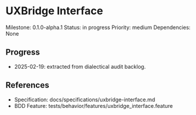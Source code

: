 # UXBridge Interface
Milestone: 0.1.0-alpha.1
Status: in progress
Priority: medium
Dependencies: None

## Progress
- 2025-02-19: extracted from dialectical audit backlog.

## References
- Specification: docs/specifications/uxbridge-interface.md
- BDD Feature: tests/behavior/features/uxbridge_interface.feature
